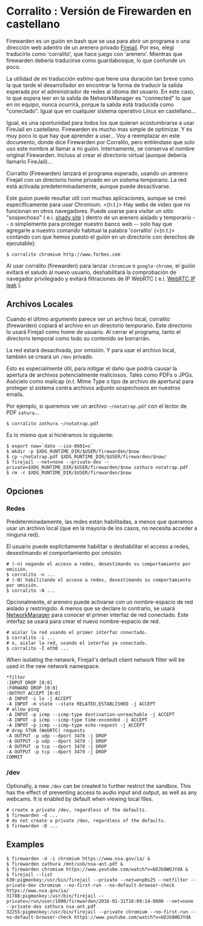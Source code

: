 # Corralito : Versión de Firewarden en castellano

Firewarden es un guión en bash que se usa para abrir un programa o una dirección 
web adentro de un arenero privado [Firejail][1]. Por eso, elegí traducirlo como 
'corralito', que hace juego con 'arenero'. Mientras que firewarden debería 
traducirse como guardabosque, lo que confunde un poco. 

La utilidad de mi traducción estimo que tiene una duración tan breve como la que 
tarde el desarrollador en encontrar la forma de traducir la salida esperada por 
el administrador de redes al idioma del usuario. En este caso, lo que espera leer 
en la salida de NetworkManager es "connected" lo que en mi equipo, nunca ocurrirá, 
porque la salida está traducida como "conectado". Igual que en cualquier sistema 
operativo Linux en castellano...

Igual, es una oportunidad para todos los que quieran acostumbrarse a usar FireJail 
en castellano. Firewarden es mucho mas simple de optimizar. Y es muy poco lo que 
hay que aprender a usar... Voy a reemplazar en este documento, donde dice Firewarden 
por Corralito, pero entiéndase que solo uso este nombre al llamar a mi guión. 
Internamente, se conserva el nombre original Firewarden. Incluso al crear el directorio 
virtual (aunque debería llamarlo FireJail)...

Corralito (Firewarden) lanzará el programa esperado, usando un arenero Firejail con 
un directorio home privado en un sistema temporario. La red está activada predeterminadamente,
aunque puede desactivarse.

Este guion puede resultar util con muchas aplicaciones, aunque se creó específicamente para 
usar Chromium. <(n.t.)> Hay webs de video que no funcionan en otros navegadores.
Puede usarse para visitar un sitio "sospechoso" ( e.i. [shady site][2]  ) dentro
de un arenero aislado y temporario -- o simplemente para proteger nuestro banco
web -- solo hay que agregarle a nuestro comando habitual la palabra 'corralito'
(<(n.t.)> contando con que hemos puesto el guión en un directorio con derechos de ejecutable):

    $ corralito chromium http://www.forbes.com

Al usar corralito (firewarden) para lanzar `chromium` o `google-chrome`, el guión evitará
el saludo al nuevo usuario, deshabilitará la comprobación de navegador privilegiado y 
evitará filtraciones de IP WebRTC ( e.i. [WebRTC IP leak][3] ). 

## Archivos Locales

Cuando el último argumento parece ser un archivo local, corralito (firewarden) 
copiará el archivo en un directorio temporario. Este directorio lo usará Firejail
como home de usuario. Al cerrar el programa, tanto el directorio temporal como 
todo su contenido se borrarrán.

La red estará desactivada, por omisión. Y para usar el archivo local, también se
creará un `/dev` privado.

Esto es especialmente útil, para mitigar el daño que podría causar la apertura de 
archivos potencialmente maliciosos. Tales como PDFs o JPGs. Asócielo como mailcap
(n.t. Mime Type o tipo de archivo de apertura) para proteger sl sistema contra 
archivos adjunto sospechosos en nuestros emails.

Por ejemplo, si queremos ver un archivo `~/notatrap.pdf` con el lector de PDF `zatura`...
   
    $ corralito zathura ~/notatrap.pdf

Es lo mismo que si hiciéramos lo siguiente:

    $ export now=`date --iso-8601=s`
    $ mkdir -p $XDG_RUNTIME_DIR/$USER/firewarden/$now
    $ cp ~/notatrap.pdf $XDG_RUNTIME_DIR/$USER/firewarden/$now/
    $ firejail --net=none --private-dev --private=$XDG_RUNTIME_DIR/$USER/firewarden/$now zathura notatrap.pdf
    $ rm -r $XDG_RUNTIME_DIR/$USER/firewarden/$now

## Opciones

### Redes

Predeterminadamente, las redes están habilitadas, a menos que queramos usar un archivo
local (que en la mayoría de los casos, no necesita acceder a ninguna red).

El usuario puede explícitamente habilitar o deshabilitar el acceso a redes, desestimando
el comportamiento por omisión.

    # (-n) negando el acceso a redes, desestimando su comportamiento por omisión.
    $ corralito -n ...
    # (-N) habilitando el acceso a redes, desestimando su comportamiento por omisión.
    $ corralito -N ...

Opcionalmente, el arenero puede activarse con un nombre-espacio de red aislado
y restringido. A menos que se declare lo contrario, se usará [NetworkManager][4]
para conocer el primer interfaz de red conectado. Este interfaz se usará para 
crear el nuevo nombre-espacio de red.

    # aislar la red usando el primer interfaz conectado.
    $ corralito -i ...
    # o, aislar la red, usando el interfaz ya conectado.
    $ corralito -I eth0 ...

When isolating the network, Firejail's default client network filter will be
used in the new network namespace.

```
*filter
:INPUT DROP [0:0]
:FORWARD DROP [0:0]
:OUTPUT ACCEPT [0:0]
-A INPUT -i lo -j ACCEPT
-A INPUT -m state --state RELATED,ESTABLISHED -j ACCEPT
# allow ping
-A INPUT -p icmp --icmp-type destination-unreachable -j ACCEPT
-A INPUT -p icmp --icmp-type time-exceeded -j ACCEPT
-A INPUT -p icmp --icmp-type echo-request -j ACCEPT
# drop STUN (WebRTC) requests
-A OUTPUT -p udp --dport 3478 -j DROP
-A OUTPUT -p udp --dport 3479 -j DROP
-A OUTPUT -p tcp --dport 3478 -j DROP
-A OUTPUT -p tcp --dport 3479 -j DROP
COMMIT

```


### /dev

Optionally, a new `/dev` can be created to further restrict the sandbox. This
has the effect of preventing access to audio input and output, as well as any
webcams. It is enabled by default when viewing local files.

    # create a private /dev, regardless of the defaults.
    $ firewarden -d ...
    # do not create a private /dev, regardless of the defaults.
    $ firewarden -D ...

## Examples

    $ firewarden -d -i chromium https://www.nsa.gov/ia/ &
    $ firewarden zathura /mnt/usb/nsa-ant.pdf &
    $ firewarden chromium https://www.youtube.com/watch?v=bDJb8WOJYdA &
    $ firejail --list
    630:pigmonkey:/usr/bin/firejail --private --net=enp0s25 --netfilter --private-dev chromium --no-first-run --no-default-browser-check https://www.nsa.gov/ia/
    31788:pigmonkey:/usr/bin/firejail --private=/run/user/1000/firewarden/2016-01-31T16:09:14-0800 --net=none --private-dev zathura nsa-ant.pdf
    32255:pigmonkey:/usr/bin/firejail --private chromium --no-first-run --no-default-browser-check https://www.youtube.com/watch?v=bDJb8WOJYdA


[1]: https://github.com/netblue30/firejail
[2]: http://www.engadget.com/2016/01/08/you-say-advertising-i-say-block-that-malware/
[3]: https://www.privacytools.io/webrtc.html
[4]: https://wiki.gnome.org/Projects/NetworkManager
